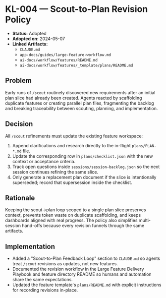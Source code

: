 # KL-004 — Scout-to-Plan Revision Policy

- **Status:** Adopted
- **Adopted on:** 2024-05-07
- **Linked Artifacts:**
  - `CLAUDE.md`
  - `app-docs/guides/large-feature-workflow.md`
  - `ai-docs/workflow/features/README.md`
  - `ai-docs/workflow/features/_template/plans/README.md`

## Problem

Early runs of `/scout` routinely discovered new requirements after an initial plan slice had already been created. Agents reacted by scaffolding duplicate features or creating parallel plan files, fragmenting the backlog and breaking traceability between scouting, planning, and implementation.

## Decision

All `/scout` refinements must update the existing feature workspace:

1. Append clarifications and research directly to the in-flight `plans/PLAN-*.md` file.
2. Update the corresponding row in `plans/checklist.json` with the new context or acceptance criteria.
3. Track open questions inside `sessions/session-backlog.json` so the next session continues refining the same slice.
4. Only generate a replacement plan document if the slice is intentionally superseded; record that supersession inside the checklist.

## Rationale

Keeping the scout→plan loop scoped to a single plan slice preserves context, prevents token waste on duplicate scaffolding, and keeps dashboards aligned with real progress. The policy also simplifies multi-session hand-offs because every revision funnels through the same artifacts.

## Implementation

- Added a "Scout-to-Plan Feedback Loop" section to `CLAUDE.md` so agents treat `/scout` revisions as updates, not new features.
- Documented the revision workflow in the Large Feature Delivery Playbook and feature directory README so humans and automation share the same expectations.
- Updated the feature template's `plans/README.md` with explicit instructions for recording revisions in-place.
